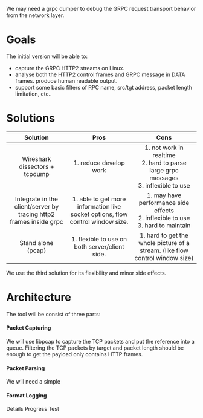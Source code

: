 We may need a grpc dumper to debug the GRPC request transport behavior from the network layer.

# Goals
The initial version will be able to:

* capture the GRPC HTTP2 streams on Linux.
* analyse both the HTTP2 control frames and GRPC message in DATA frames.
produce human readable output. 
* support some basic filters of RPC name, src/tgt address, packet length limitation, etc..

# Solutions
|                              Solution                              |                                      Pros                                      |                                        Cons                                       |
|:------------------------------------------------------------------:|:------------------------------------------------------------------------------:|:---------------------------------------------------------------------------------:|
| Wireshark dissectors + tcpdump                                     | 1. reduce develop work                                                         | 1. not work in realtime<br/>2. hard to parse large grpc messages<br/>3. inflexible to use |
| Integrate in the client/server by tracing http2 frames inside grpc | 1. able to get more information like socket options, flow control window size. | 1. may have performance side effects<br/>2. inflexible to use<br/>3. hard to maintain     |
| Stand alone (pcap)                                                 | 1. flexible to use on both server/client side.                                 | 1. hard to get the whole picture of a stream. (like flow control window size)     |
We use the third solution for its flexibility and minor side effects.

# Architecture
The tool will be consist of three parts:

#### Packet Capturing

We will use libpcap to capture the TCP packets and put the reference into a queue. Filtering the TCP packets by target and packet length should be enough to get the payload only contains HTTP frames.

#### Packet Parsing

We will need a simple 

#### Format Logging

Details
Progress
Test
